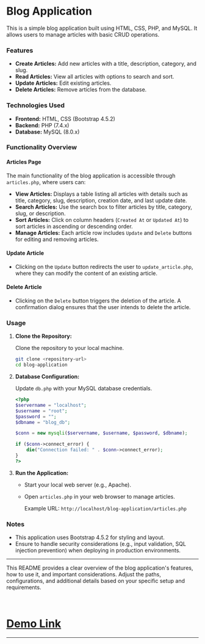 
# Blog Application

This is a simple blog application built using HTML, CSS, PHP, and MySQL. It allows users to manage articles with basic CRUD operations.

### Features

- **Create Articles:** Add new articles with a title, description, category, and slug.
- **Read Articles:** View all articles with options to search and sort.
- **Update Articles:** Edit existing articles.
- **Delete Articles:** Remove articles from the database.

### Technologies Used

- **Frontend:** HTML, CSS (Bootstrap 4.5.2)
- **Backend:** PHP (7.4.x)
- **Database:** MySQL (8.0.x)

### Functionality Overview

#### Articles Page

The main functionality of the blog application is accessible through `articles.php`, where users can:

- **View Articles:** Displays a table listing all articles with details such as title, category, slug, description, creation date, and last update date.
- **Search Articles:** Use the search box to filter articles by title, category, slug, or description.
- **Sort Articles:** Click on column headers (`Created At` or `Updated At`) to sort articles in ascending or descending order.
- **Manage Articles:** Each article row includes `Update` and `Delete` buttons for editing and removing articles.

#### Update Article

- Clicking on the `Update` button redirects the user to `update_article.php`, where they can modify the content of an existing article.

#### Delete Article

- Clicking on the `Delete` button triggers the deletion of the article. A confirmation dialog ensures that the user intends to delete the article.

### Usage

1. **Clone the Repository:**

   Clone the repository to your local machine.

   ```bash
   git clone <repository-url>
   cd blog-application
   ```

2. **Database Configuration:**

   Update `db.php` with your MySQL database credentials.

   ```php
   <?php
   $servername = "localhost";
   $username = "root";
   $password = "";
   $dbname = "blog_db";

   $conn = new mysqli($servername, $username, $password, $dbname);

   if ($conn->connect_error) {
       die("Connection failed: " . $conn->connect_error);
   }
   ?>
   ```

3. **Run the Application:**

   - Start your local web server (e.g., Apache).
   - Open `articles.php` in your web browser to manage articles.

     Example URL: `http://localhost/blog-application/articles.php`

### Notes

- This application uses Bootstrap 4.5.2 for styling and layout.
- Ensure to handle security considerations (e.g., input validation, SQL injection prevention) when deploying in production environments.

---

This README provides a clear overview of the blog application's features, how to use it, and important considerations. Adjust the paths, configurations, and additional details based on your specific setup and requirements.

<br>

# [Demo Link](https://photos.app.goo.gl/9y3R1vYqTwcxzM3u5)

<hr/>